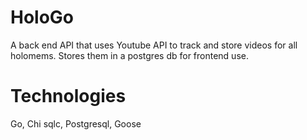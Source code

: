 # HoloGo
A back end API that uses Youtube API to track and store videos
for all holomems. Stores them in a postgres db for frontend use.

# Technologies
Go, Chi sqlc, Postgresql, Goose
